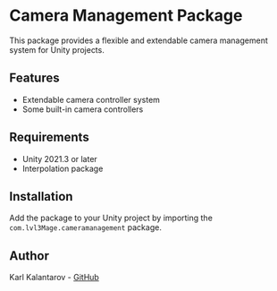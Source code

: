 ﻿# Camera Management Package

This package provides a flexible and extendable camera management system for Unity projects.

## Features
- Extendable camera controller system
- Some built-in camera controllers

## Requirements
- Unity 2021.3 or later
- Interpolation package

## Installation
Add the package to your Unity project by importing the `com.lvl3Mage.cameramanagement` package.

[//]: # (## Usage)

[//]: # (Refer to the example scenes and documentation within the package for guidance on integrating and extending the camera management system in your project.)

## Author
Karl Kalantarov - [GitHub](https://github.com/Lvl3Mage)
